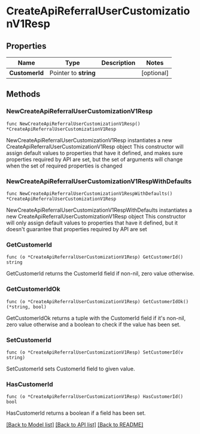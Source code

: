 # CreateApiReferralUserCustomizationV1Resp

## Properties

Name | Type | Description | Notes
------------ | ------------- | ------------- | -------------
**CustomerId** | Pointer to **string** |  | [optional] 

## Methods

### NewCreateApiReferralUserCustomizationV1Resp

`func NewCreateApiReferralUserCustomizationV1Resp() *CreateApiReferralUserCustomizationV1Resp`

NewCreateApiReferralUserCustomizationV1Resp instantiates a new CreateApiReferralUserCustomizationV1Resp object
This constructor will assign default values to properties that have it defined,
and makes sure properties required by API are set, but the set of arguments
will change when the set of required properties is changed

### NewCreateApiReferralUserCustomizationV1RespWithDefaults

`func NewCreateApiReferralUserCustomizationV1RespWithDefaults() *CreateApiReferralUserCustomizationV1Resp`

NewCreateApiReferralUserCustomizationV1RespWithDefaults instantiates a new CreateApiReferralUserCustomizationV1Resp object
This constructor will only assign default values to properties that have it defined,
but it doesn't guarantee that properties required by API are set

### GetCustomerId

`func (o *CreateApiReferralUserCustomizationV1Resp) GetCustomerId() string`

GetCustomerId returns the CustomerId field if non-nil, zero value otherwise.

### GetCustomerIdOk

`func (o *CreateApiReferralUserCustomizationV1Resp) GetCustomerIdOk() (*string, bool)`

GetCustomerIdOk returns a tuple with the CustomerId field if it's non-nil, zero value otherwise
and a boolean to check if the value has been set.

### SetCustomerId

`func (o *CreateApiReferralUserCustomizationV1Resp) SetCustomerId(v string)`

SetCustomerId sets CustomerId field to given value.

### HasCustomerId

`func (o *CreateApiReferralUserCustomizationV1Resp) HasCustomerId() bool`

HasCustomerId returns a boolean if a field has been set.


[[Back to Model list]](../README.md#documentation-for-models) [[Back to API list]](../README.md#documentation-for-api-endpoints) [[Back to README]](../README.md)


